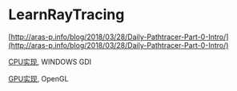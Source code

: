 # LearnRayTracing

[http://aras-p.info/blog/2018/03/28/Daily-Pathtracer-Part-0-Intro/](http://aras-p.info/blog/2018/03/28/Daily-Pathtracer-Part-0-Intro/)

[CPU实现](https://github.com/Sefaice/LearnRayTracing/tree/master/src/cpu), WINDOWS GDI

[GPU实现](https://github.com/Sefaice/LearnRayTracing/tree/master/src/gpu), OpenGL
